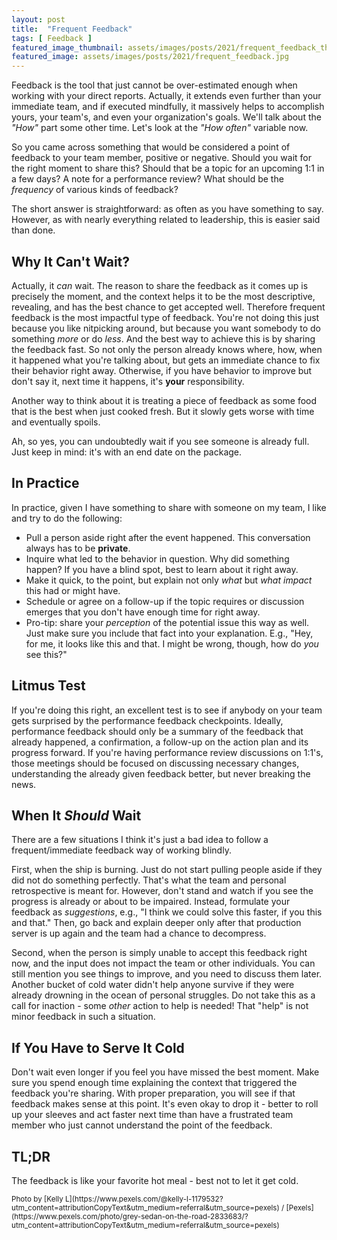 ```yaml
---
layout: post
title:  "Frequent Feedback"
tags: [ Feedback ]
featured_image_thumbnail: assets/images/posts/2021/frequent_feedback_thumbnail.jpg 
featured_image: assets/images/posts/2021/frequent_feedback.jpg
---
```


Feedback is the tool that just cannot be over-estimated enough when working with your direct reports. Actually, it extends even further than your immediate team, and if executed mindfully, it massively helps to accomplish yours, your team's, and even your organization's goals. We'll talk about the _"How"_ part some other time. Let's look at the _"How often"_ variable now.

<!--more-->

So you came across something that would be considered a point of feedback to your team member, positive or negative. Should you wait for the right moment to share this? Should that be a topic for an upcoming 1:1 in a few days? A note for a performance review? What should be the _frequency_ of various kinds of feedback?

The short answer is straightforward: as often as you have something to say. However, as with nearly everything related to leadership, this is easier said than done.

## Why It Can't Wait?

Actually, it _can_ wait. The reason to share the feedback as it comes up is precisely the moment, and the context helps it to be the most descriptive, revealing, and has the best chance to get accepted well. Therefore frequent feedback is the most impactful type of feedback. You're not doing this just because you like nitpicking around, but because you want somebody to do something _more_ or do _less_. And the best way to achieve this is by sharing the feedback fast. So not only the person already knows where, how, when it happened what you're talking about, but gets an immediate chance to fix their behavior right away. Otherwise, if you have behavior to improve but don't say it, next time it happens, it's **your** responsibility.

Another way to think about it is treating a piece of feedback as some food that is the best when just cooked fresh. But it slowly gets worse with time and eventually spoils.

Ah, so yes, you can undoubtedly wait if you see someone is already full. Just keep in mind: it's with an end date on the package.

## In Practice

In practice, given I have something to share with someone on my team, I like and try to do the following:

* Pull a person aside right after the event happened. This conversation always has to be **private**.
* Inquire what led to the behavior in question. Why did something happen? If you have a blind spot, best to learn about it right away.
* Make it quick, to the point, but explain not only _what_ but _what impact_ this had or might have.
* Schedule or agree on a follow-up if the topic requires or discussion emerges that you don't have enough time for right away.
* Pro-tip: share your _perception_ of the potential issue this way as well. Just make sure you include that fact into your explanation. E.g., "Hey, for me, it looks like this and that. I might be wrong, though, how do _you_ see this?"

## Litmus Test

If you're doing this right, an excellent test is to see if anybody on your team gets surprised by the performance feedback checkpoints. Ideally, performance feedback should only be a summary of the feedback that already happened, a confirmation, a follow-up on the action plan and its progress forward. If you're having performance review discussions on 1:1's, those meetings should be focused on discussing necessary changes, understanding the already given feedback better, but never breaking the news.

## When It *Should* Wait

There are a few situations I think it's just a bad idea to follow a frequent/immediate feedback way of working blindly.

First, when the ship is burning. Just do not start pulling people aside if they did not do something perfectly. That's what the team and personal retrospective is meant for. However, don't stand and watch if you see the progress is already or about to be impaired. Instead, formulate your feedback as _suggestions_, e.g., "I think we could solve this faster, if you this and that." Then, go back and explain deeper only after that production server is up again and the team had a chance to decompress.

Second, when the person is simply unable to accept this feedback right now, and the input does not impact the team or other individuals. You can still mention you see things to improve, and you need to discuss them later. Another bucket of cold water didn't help anyone survive if they were already drowning in the ocean of personal struggles. Do not take this as a call for inaction - some _other_ action to help is needed! That "help" is not minor feedback in such a situation.

## If You Have to Serve It Cold

Don't wait even longer if you feel you have missed the best moment. Make sure you spend enough time explaining the context that triggered the feedback you're sharing. With proper preparation, you will see if that feedback makes sense at this point. It's even okay to drop it - better to roll up your sleeves and act faster next time than have a frustrated team member who just cannot understand the point of the feedback.

## TL;DR

The feedback is like your favorite hot meal - best not to let it get cold.

<small>
	Photo by [Kelly L](https://www.pexels.com/@kelly-l-1179532?utm_content=attributionCopyText&utm_medium=referral&utm_source=pexels) / [Pexels](https://www.pexels.com/photo/grey-sedan-on-the-road-2833683/?utm_content=attributionCopyText&utm_medium=referral&utm_source=pexels)
</small>